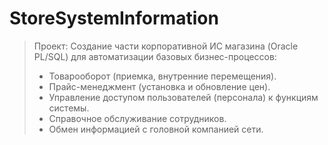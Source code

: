 # StoreSystemInformation
> Проект: Создание части корпоративной ИС магазина (Oracle PL/SQL) для автоматизации базовых бизнес-процессов:
> *   Товарооборот (приемка, внутренние перемещения).
> *   Прайс-менеджмент (установка и обновление цен).
> *   Управление доступом пользователей (персонала) к функциям системы.
> *   Справочное обслуживание сотрудников.
> *   Обмен информацией с головной компанией сети.
